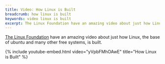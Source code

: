 ```yaml
---
title: Video: How Linux is Built
breadcrumb: how linux is built
keywords: video linux is built
excerpt: The Linux Foundation have an amazing video about just how Linux, the base of ubuntu and many other free systems, is built.
---
```


[The Linux Foundation](https://www.youtube.com/user/TheLinuxFoundation) have an amazing video about just how Linux, the base of ubuntu and many other free systems, is built.

{% include youtube-embed.html video="yVpbFMhOAwE" title="How Linux is Built" %}
